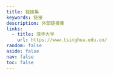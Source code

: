 ```yaml
---
title: 链接集
keywords: 链接
description: 外部链接集
links:
  - title: 清华大学
    url: https://www.tsinghua.edu.cn/
random: false
aside: false
nav: false
toc: false
---
```


<YunLinks :links="frontmatter.links" />

